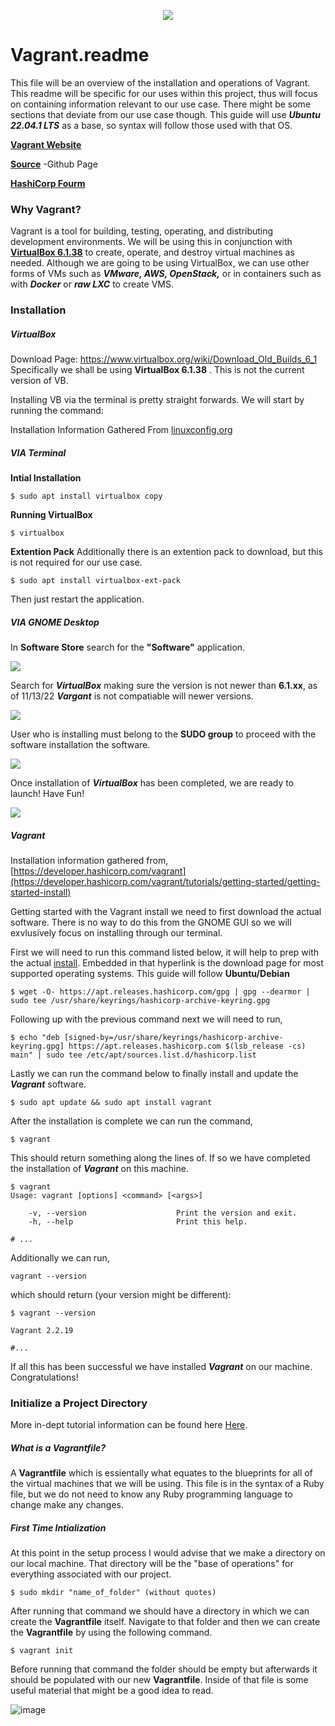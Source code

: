 <p align="center"><img src="https://upload.wikimedia.org/wikipedia/commons/thumb/8/87/Vagrant.png/150px-Vagrant.png"></p>

# Vagrant.readme
This file will be an overview of the installation and operations of Vagrant. This readme will be specific for our uses within this project, thus will focus on containing information relevant to our use case. There might be some sections that deviate from our use case though. This guide will use ***Ubuntu 22.04.1 LTS*** as a base, so syntax will follow those used with that OS. 

**[Vagrant Website](https://www.vagrantup.com/)**

**[Source](https://github.com/hashicorp/vagrant)** -Github Page

**[HashiCorp Fourm](https://discuss.hashicorp.com/c/vagrant/24)** 

### Why Vagrant? 
Vagrant is a tool for building, testing, operating, and distributing development environments. We will be using this in conjunction with **[VirtualBox 6.1.38](https://www.virtualbox.org/wiki/Download_Old_Builds_6_1)**  to create, operate, and destroy virtual machines as needed. Although we are going to be using VirtualBox, we can use other forms of VMs such as ***VMware, AWS, OpenStack,*** or in containers such as with ***Docker*** or ***raw LXC*** to create VMS. 
### Installation 

##### VirtualBox
Download Page: https://www.virtualbox.org/wiki/Download_Old_Builds_6_1
Specifically we shall be using **VirtualBox 6.1.38** . This is not the current version of VB. 

Installing VB via the terminal is pretty straight forwards. We will start by running the command:

Installation Information Gathered From [linuxconfig.org](https://linuxconfig.org/install-virtualbox-on-ubuntu-20-04-focal-fossa-linux)
##### VIA Terminal 
**Intial Installation**
```
$ sudo apt install virtualbox copy 
```
**Running VirtualBox**
```
$ virtualbox
```

**Extention Pack**
Additionally there is an extention pack to download, but this is not required for our use case.
```
$ sudo apt install virtualbox-ext-pack
```
Then just restart the application.

##### VIA GNOME Desktop 
In **Software Store** search for the **"Software"** application.
<p><img src="https://linuxconfig.org/wp-content/uploads/2020/03/01-install-virtualbox-on-ubuntu-20-04-focal-fossa-linux.png"></p> 

Search for ***VirtualBox*** making sure the version is not newer than **6.1.xx**, as of 11/13/22 ***Vargant*** is not compatiable will newer versions.
<p><img src="https://linuxconfig.org/wp-content/uploads/2020/03/02-install-virtualbox-on-ubuntu-20-04-focal-fossa-linux.png"></p>  

User who is installing must belong to the **SUDO group** to proceed with the software installation the software.
<p><img src="https://linuxconfig.org/wp-content/uploads/2020/03/04-install-virtualbox-on-ubuntu-20-04-focal-fossa-linux.png"></p> 

Once installation of ***VirtualBox*** has been completed, we are ready to launch! Have Fun!
<p><img src="https://linuxconfig.org/wp-content/uploads/2020/03/05-install-virtualbox-on-ubuntu-20-04-focal-fossa-linux.png"></p> 

##### Vagrant
Installation information gathered from, [https://developer.hashicorp.com/vagrant](https://developer.hashicorp.com/vagrant/tutorials/getting-started/getting-started-install)

Getting started with the Vagrant install we need to first download the actual software. There is no way to do this from the GNOME GUI so we will exvlusively focus on installing through our terminal. 

First we will need to run this command listed below, it will help to prep with the actual [install](https://developer.hashicorp.com/vagrant/downloads). Embedded in that hyperlink is the download page for most supported operating systems. This guide will follow **Ubuntu/Debian** 
```
$ wget -O- https://apt.releases.hashicorp.com/gpg | gpg --dearmor | sudo tee /usr/share/keyrings/hashicorp-archive-keyring.gpg
```
Following up with the previous command next we will need to run, 
```
$ echo "deb [signed-by=/usr/share/keyrings/hashicorp-archive-keyring.gpg] https://apt.releases.hashicorp.com $(lsb_release -cs) main" | sudo tee /etc/apt/sources.list.d/hashicorp.list
```
Lastly we can run the command below to finally install and update the ***Vagrant*** software.
```
$ sudo apt update && sudo apt install vagrant
```
After the installation is complete we can run the command,
```
$ vagrant 
```
This should return something along the lines of. If so we have completed the installation of ***Vagrant*** on this machine.
```
$ vagrant
Usage: vagrant [options] <command> [<args>]
    
    -v, --version                    Print the version and exit.
    -h, --help                       Print this help.

# ...
```
Additionally we can run,
```
vagrant --version 
```
which should return (your version might be different):
```
$ vagrant --version

Vagrant 2.2.19

#...
```
If all this has been successful we have installed ***Vagrant*** on our machine. Congratulations!

### Initialize a Project Directory

More in-dept tutorial information can be found here [Here](https://developer.hashicorp.com/vagrant/tutorials/getting-started/getting-started-project-setup).

##### What is a Vagrantfile?
A **Vagrantfile** which is essientally what equates to the blueprints for all of the virtual machines that we will be using. This file is in the syntax of a Ruby file, but we do not need to know any Ruby programming language to change make any changes. 

##### First Time Intialization
At this point in the setup process I would advise that we make a directory on our local machine. That directory will be the "base of operations" for everything associated with our project. 
```
$ sudo mkdir "name_of_folder" (without quotes)
```
After running that command we should have a directory in which we can create the **Vagrantfile** itself. Navigate to that folder and then we can create the **Vagrantfile** by using the following command.

```
$ vagrant init
```
Before running that command the folder should be empty but afterwards it should be populated with our new **Vagrantfile**. Inside of that file is some useful material that might be a good idea to read. 

![image](https://user-images.githubusercontent.com/114712045/202375711-ba925c96-c49e-47ff-85f5-5c8deba58a74.png)
